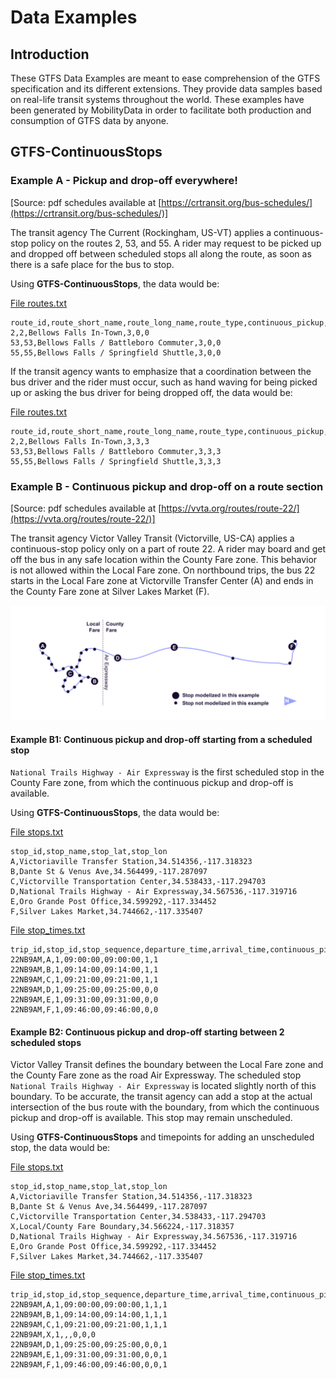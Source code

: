 # Data Examples

## Introduction

These GTFS Data Examples are meant to ease comprehension of the GTFS specification and its different extensions. They provide data samples based on real-life transit systems throughout the world. These examples have been generated by MobilityData in order to facilitate both production and consumption of GTFS data by anyone.

## GTFS-ContinuousStops

### Example A - Pickup and drop-off everywhere!

[Source: pdf schedules available at [https://crtransit.org/bus-schedules/](https://crtransit.org/bus-schedules/)]

The transit agency The Current (Rockingham, US-VT) applies a continuous-stop policy on the routes 2, 53, and 55. A rider may request to be picked up and dropped off between scheduled stops all along the route, as soon as there is a safe place for the bus to stop.

Using **GTFS-ContinuousStops**, the data would be:

[File routes.txt](../reference.md#routestxt)

```
route_id,route_short_name,route_long_name,route_type,continuous_pickup,continuous_drop_off
2,2,Bellows Falls In-Town,3,0,0
53,53,Bellows Falls / Battleboro Commuter,3,0,0
55,55,Bellows Falls / Springfield Shuttle,3,0,0
```

If the transit agency wants to emphasize that a coordination between the bus driver and the rider must occur, such as hand waving for being picked up or asking the bus driver for being dropped off, the data would be:

[File routes.txt](../reference.md#routestxt)

```
route_id,route_short_name,route_long_name,route_type,continuous_pickup,continuous_drop_off
2,2,Bellows Falls In-Town,3,3,3
53,53,Bellows Falls / Battleboro Commuter,3,3,3
55,55,Bellows Falls / Springfield Shuttle,3,3,3
```

### Example B - Continuous pickup and drop-off on a route section
[Source: pdf schedules available at [https://vvta.org/routes/route-22/](https://vvta.org/routes/route-22/)]

The transit agency Victor Valley Transit (Victorville, US-CA) applies a continuous-stop policy only on a part of route 22. A rider may board and get off the bus in any safe location within the County Fare zone. This behavior is not allowed within the Local Fare zone. On northbound trips, the bus 22 starts in the Local Fare zone at Victorville Transfer Center (A) and ends in the County Fare zone at Silver Lakes Market (F).

![](victor-valley-transit.svg)

#### Example B1:  Continuous pickup and drop-off starting from a scheduled stop
`National Trails Highway - Air Expressway` is the first scheduled stop in the County Fare zone, from which the continuous pickup and drop-off is available.

Using **GTFS-ContinuousStops**, the data would be:

[File stops.txt](../reference.md#stopstxt)

```
stop_id,stop_name,stop_lat,stop_lon
A,Victoriaville Transfer Station,34.514356,-117.318323
B,Dante St & Venus Ave,34.564499,-117.287097
C,Victorville Transportation Center,34.538433,-117.294703
D,National Trails Highway - Air Expressway,34.567536,-117.319716
E,Oro Grande Post Office,34.599292,-117.334452
F,Silver Lakes Market,34.744662,-117.335407
```

[File stop_times.txt](../reference.md#stoptimestxt)

```
trip_id,stop_id,stop_sequence,departure_time,arrival_time,continuous_pickup,continuous_drop_off
22NB9AM,A,1,09:00:00,09:00:00,1,1
22NB9AM,B,1,09:14:00,09:14:00,1,1
22NB9AM,C,1,09:21:00,09:21:00,1,1
22NB9AM,D,1,09:25:00,09:25:00,0,0
22NB9AM,E,1,09:31:00,09:31:00,0,0
22NB9AM,F,1,09:46:00,09:46:00,0,0
```

#### Example B2:  Continuous pickup and drop-off starting between 2 scheduled stops

Victor Valley Transit defines the boundary between the Local Fare zone and the County Fare zone as the road Air Expressway. The scheduled stop `National Trails Highway - Air Expressway` is located slightly north of this boundary. To be accurate, the transit agency can add a stop at the actual intersection of the bus route with the boundary, from which the continuous pickup and drop-off is available. This stop may remain unscheduled.

Using **GTFS-ContinuousStops** and timepoints for adding an unscheduled stop, the data would be:

[File stops.txt](../reference.md#stopstxt)

```
stop_id,stop_name,stop_lat,stop_lon
A,Victoriaville Transfer Station,34.514356,-117.318323
B,Dante St & Venus Ave,34.564499,-117.287097
C,Victorville Transportation Center,34.538433,-117.294703
X,Local/County Fare Boundary,34.566224,-117.318357
D,National Trails Highway - Air Expressway,34.567536,-117.319716
E,Oro Grande Post Office,34.599292,-117.334452
F,Silver Lakes Market,34.744662,-117.335407
```

[File stop_times.txt](../reference.md#stop_timestxt)

```
trip_id,stop_id,stop_sequence,departure_time,arrival_time,continuous_pickup,continuouse_drop_off,timepoint
22NB9AM,A,1,09:00:00,09:00:00,1,1,1
22NB9AM,B,1,09:14:00,09:14:00,1,1,1
22NB9AM,C,1,09:21:00,09:21:00,1,1,1
22NB9AM,X,1,,,0,0,0
22NB9AM,D,1,09:25:00,09:25:00,0,0,1
22NB9AM,E,1,09:31:00,09:31:00,0,0,1
22NB9AM,F,1,09:46:00,09:46:00,0,0,1
```